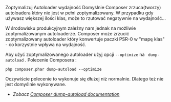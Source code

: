 Zoptymalizuj Autoloader
wydajność
Domyślnie Composer zrzuca(tworzy) autoloadera który nie jest  w pełni zoptymalizowany. W  przypadku gdy używasz większej ilości klas, może to rzutować negatywnie na wydajność...

W środowisku produkcyjnym zależny nam jednak na możliwie zoptymalizowanym autoloaderze. Composer może zrzucić zoptymalizowany autoloader który konwertuje paczki PSR-0 w "mapę klas" - co korzystnie wpływa na wydajność.

Aby użyć zoptymalizowanego autoloader użyj opcji `--optimize` na ` dump-autoload` . Polecenie Composera :

    php composer.phar dump-autoload --optimize

Oczywiście polecenie to wykonuje się  dłużej niż normalnie. Dlatego też nie jest domyślnie wykonywane.

* _Zobacz [Composer dump-autoload documentation](http://getcomposer.org/doc/03-cli.md#dump-autoload)_
